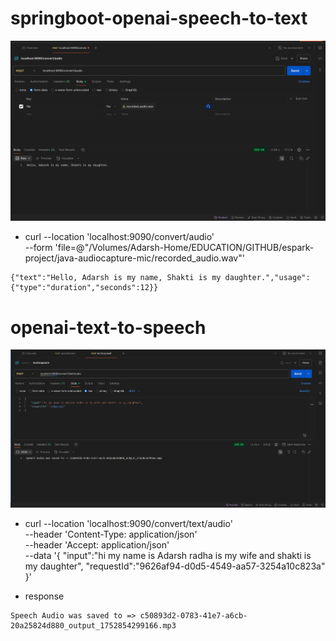 # springboot-openai-speech-to-text

![image](img/speech_to_text.png)
* curl --location 'localhost:9090/convert/audio' \
--form 'file=@"/Volumes/Adarsh-Home/EDUCATION/GITHUB/espark-project/java-audiocapture-mic/recorded_audio.wav"'

```
{"text":"Hello, Adarsh is my name, Shakti is my daughter.","usage":{"type":"duration","seconds":12}}
```
# openai-text-to-speech
![image](img/text_to_speech.png)
* curl --location 'localhost:9090/convert/text/audio' \
  --header 'Content-Type: application/json' \
  --header 'Accept: application/json' \
  --data '{
  "input":"hi my name is Adarsh radha is my wife and shakti is my daughter",
  "requestId":"9626af94-d0d5-4549-aa57-3254a10c823a"
  }'

* response 
```
Speech Audio was saved to => c50893d2-0783-41e7-a6cb-20a25824d880_output_1752854299166.mp3
```